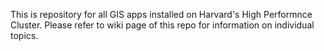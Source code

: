 This is repository for all GIS apps installed on Harvard's High Performnce Cluster. Please refer to wiki page of this repo for information on individual topics. 
